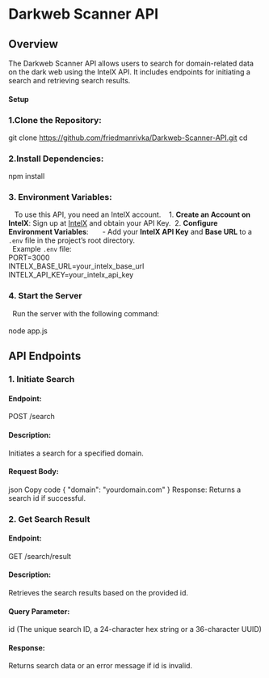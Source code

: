 # Darkweb Scanner API
## Overview
The Darkweb Scanner API allows users to search for domain-related data on the dark web using the IntelX API. It includes endpoints for initiating a search and retrieving search results.
#### Setup
### 1.Clone the Repository:    
git clone https://github.com/friedmanrivka/Darkweb-Scanner-API.git
cd <repository-directory>
### 2.Install Dependencies: 

npm install

### 3. Environment Variables:
   To use this API, you need an IntelX account. 
   1. **Create an Account on IntelX**: Sign up at [IntelX](https://intelx.io) and obtain your API Key.  
   2. **Configure Environment Variables**:       - Add your **IntelX API Key** and **Base URL** to a `.env` file in the project’s root directory.
   <br>
   Example `.env` file: 
   <br>
   PORT=3000
   <br>
   INTELX_BASE_URL=your_intelx_base_url  
   <br>
   INTELX_API_KEY=your_intelx_api_key

### 4. Start the Server
  Run the server with the following command:    
  <br>
node app.js

## API Endpoints
### 1. Initiate Search
#### Endpoint: 
POST /search
#### Description: 
Initiates a search for a specified domain.
#### Request Body:
json
Copy code
{
  "domain": "yourdomain.com"
}
Response: Returns a search id if successful.
### 2. Get Search Result
#### Endpoint: 
GET /search/result
#### Description: 
Retrieves the search results based on the provided id.
#### Query Parameter:
id (The unique search ID, a 24-character hex string or a 36-character UUID)
#### Response:
Returns search data or an error message if id is invalid.
